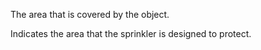 The area that is covered by the object.


<!-- comment -->


Indicates the area that the sprinkler is designed to protect.

